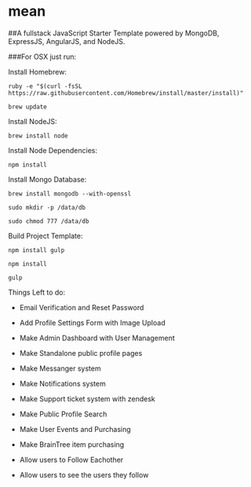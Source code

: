 # mean

##A fullstack JavaScript Starter Template powered by MongoDB, ExpressJS, AngularJS, and NodeJS.


###For OSX just run:

Install Homebrew:

`ruby -e "$(curl -fsSL https://raw.githubusercontent.com/Homebrew/install/master/install)"`

`brew update`

Install NodeJS:

`brew install node`

Install Node Dependencies:

`npm install`

Install Mongo Database:

`brew install mongodb --with-openssl`

`sudo mkdir -p /data/db`

`sudo chmod 777 /data/db`

Build Project Template:

`npm install gulp`

`npm install`

`gulp`


Things Left to do:

* Email Verification and Reset Password
* Add Profile Settings Form with Image Upload
* Make Admin Dashboard with User Management

* Make Standalone public profile pages
* Make Messanger system

* Make Notifications system
* Make Support ticket system with zendesk
* Make Public Profile Search

* Make User Events and Purchasing
* Make BrainTree item purchasing
* Allow users to Follow Eachother
* Allow users to see the users they follow